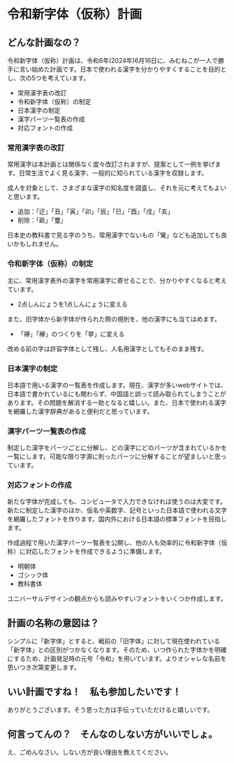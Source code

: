 # 令和新字体（仮称）計画

## どんな計画なの？
令和新字体（仮称）計画は、令和6年(2024年)6月16日に、みむねこが一人で勝手に言い始めた計画です。日本で使われる漢字を分かりやすくすることを目的とし、次の5つを考えています。

- 常用漢字表の改訂
- 令和新字体（仮称）の制定
- 日本漢字の制定
- 漢字パーツ一覧表の作成
- 対応フォントの作成

### 常用漢字表の改訂
常用漢字は本計画とは関係なく度々改訂されますが、提案として一例を挙げます。日常生活でよく見る漢字、一般的に知られている漢字を収録します。

成人を対象として、さまざまな漢字の知名度を調査し、それを元に考えてもよいと思います。

- 追加：「迂」「丑」「寅」「卯」「辰」「巳」「酉」「戌」「亥」
- 削除：「畝」「璽」

日本史の教科書で見る字のうち、常用漢字でないもの「鸞」なども追加しても良いかもしれません。

### 令和新字体（仮称）の制定
主に、常用漢字表外の漢字を常用漢字に寄せることで、分かりやすくなると考えています。

- 2点しんにょうを1点しんにょうに変える

また、旧字体から新字体が作られた際の規則を、他の漢字にも当てはめます。

- 「襷」「欅」のつくりを「挙」に変える

改める前の字は許容字体として残し、人名用漢字としてもそのまま残す。

### 日本漢字の制定
日本語で用いる漢字の一覧表を作成します。現在、漢字が多いwebサイトでは、日本語で書かれているにも関わらず、中国語と誤って読み取られてしまうことがあります。その問題を解消する一助となると嬉しい。また、日本で使われる漢字を網羅した漢字辞典があると便利だと思っています。

### 漢字パーツ一覧表の作成
制定した漢字をパーツごとに分解し、どの漢字にどのパーツが含まれているかを一覧にします。可能な限り字源に則ったパーツに分解することが望ましいと思っています。

### 対応フォントの作成
新たな字体が完成しても、コンピュータで入力できなければ使うのは大変です。新たに制定した漢字のほか、仮名や英数字、記号といった日本語で使われる文字を網羅したフォントを作ります。国内外における日本語の標準フォントを目指します。

作成過程で用いた漢字パーツ一覧表を公開し、他の人も効率的に令和新字体（仮称）に対応したフォントを作成できるように準備します。

- 明朝体
- ゴシック体
- 教科書体

ユニバーサルデザインの観点からも読みやすいフォントをいくつか作成します。

## 計画の名称の意図は？
シンプルに「新字体」とすると、戦前の「旧字体」に対して現在使われている「新字体」との区別がつかなくなります。そのため、いつ作られた字体かを明確にするため、計画発足時の元号「令和」を用いています。よりオシャレな名前を思いつき次第変更します。

## いい計画ですね！　私も参加したいです！
ありがとうございます。そう思った方は手伝っていただけると嬉しいです。

## 何言ってんの？　そんなのしない方がいいでしょ。
え、ごめんなさい。しない方が良い理由を教えてください。
